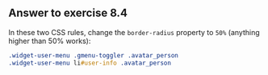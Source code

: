 ## Answer to exercise 8.4

In these two CSS rules, change the `border-radius` property to `50%` (anything higher than 50% works):

``` css
.widget-user-menu .gmenu-toggler .avatar_person
.widget-user-menu li#user-info .avatar_person
```
